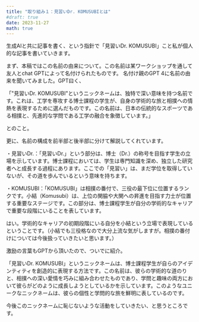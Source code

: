 ```yaml
---
title: "取り組み１：見習いDr. KOMUSUBIとは"
#draft: true
date: 2023-11-27
math: true
---
```


生成AIと共に記事を書く、という指針で「見習いDr. KOMUSUBI」こと私が個人的な記事を書いていきます。

まず、本稿ではこの名前の由来について。この名前は某ワークショップを通して友人とchat GPTによって名付けられたものです。
名付け親のGPT 4に名前の由来を聞いてみました。GPT曰く、

「"見習いDr. KOMUSUBI"というニックネームは、独特で深い意味を持つ名前です。これは、工学を専攻する博士課程の学生が、自身の学術的な旅と相撲への情熱を表現するために選んだものです。この名前は、日本の伝統的なスポーツである相撲と、先進的な学問である工学の融合を象徴しています。」

とのこと。

更に、名前の構成を前半部と後半部に分けて解説してくれています。

・見習いDr.：「見習いDr.」という部分は、博士（Dr.）の称号を目指す学生の立場を示しています。博士課程においては、学生は専門知識を深め、独立した研究者へと成長する過程にあります。ここでの「見習い」は、まだ学位を取得していないが、その道を歩んでいるという意味を持ちます。

・KOMUSUBI：「KOMUSUBI」は相撲の番付で、三役の最下位に位置するランクです。小結（Komusubi）は、上位の関脇や大関への昇進を目指す力士が位置する重要なステージです。この部分は、博士課程学生が自分の学術的なキャリアで重要な段階にいることを表しています。

はい。学術的なキャリアの初期段階にいる自分を小結という立場で表現しているということです。（小結でも三役格なので大分上流な気がしますが。相撲の番付けについては今後扱っていきたいと思います。）

激励の言葉もGPTから頂いたので、ついでに紹介。

「見習いDr. KOMUSUBI」というニックネームは、博士課程学生が自らのアイデンティティを創造的に表現する方法です。この名前は、彼らの学術的な道のりと、相撲への深い愛情を巧みに組み合わせたものであり、学問と趣味の両方において彼らがどのように成長しようとしているかを示しています。このようなユニークなニックネームは、彼らの個性と学問的な旅を鮮明に表しているのです。

今後このニックネームに恥じないような活動をしていきたい、と思うところです。